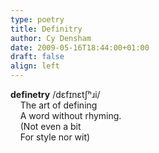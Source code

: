 ```yaml
---
type: poetry
title: Definitry
author: Cy Densham
date: 2009-05-16T18:44:00+01:00
draft: false
align: left
---
```


**definetry** /dɛfɪnɛtʃʰɹi/\
&nbsp;&nbsp;&nbsp;&nbsp;The art of defining\
&nbsp;&nbsp;&nbsp;&nbsp;A word without rhyming.\
&nbsp;&nbsp;&nbsp;&nbsp;(Not even a bit\
&nbsp;&nbsp;&nbsp;&nbsp;For style nor wit)
